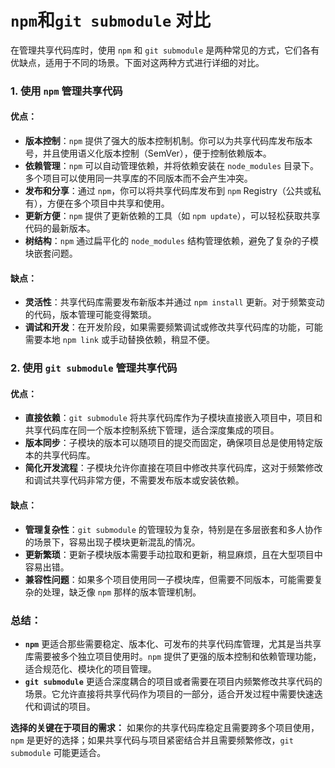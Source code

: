 # `npm`和`git submodule` 对比

在管理共享代码库时，使用 `npm` 和 `git submodule` 是两种常见的方式，它们各有优缺点，适用于不同的场景。下面对这两种方式进行详细的对比。

### 1. **使用 `npm` 管理共享代码**

#### **优点：**

- **版本控制**：`npm` 提供了强大的版本控制机制。你可以为共享代码库发布版本号，并且使用语义化版本控制（SemVer），便于控制依赖版本。
- **依赖管理**：`npm` 可以自动管理依赖，并将依赖安装在 `node_modules` 目录下。多个项目可以使用同一共享库的不同版本而不会产生冲突。
- **发布和分享**：通过 `npm`，你可以将共享代码库发布到 `npm` Registry（公共或私有），方便在多个项目中共享和使用。
- **更新方便**：`npm` 提供了更新依赖的工具（如 `npm update`），可以轻松获取共享代码的最新版本。
- **树结构**：`npm` 通过扁平化的 `node_modules` 结构管理依赖，避免了复杂的子模块嵌套问题。

#### **缺点：**

- **灵活性**：共享代码库需要发布新版本并通过 `npm install` 更新。对于频繁变动的代码，版本管理可能变得繁琐。
- **调试和开发**：在开发阶段，如果需要频繁调试或修改共享代码库的功能，可能需要本地 `npm link` 或手动替换依赖，稍显不便。

### 2. **使用 `git submodule` 管理共享代码**

#### **优点：**

- **直接依赖**：`git submodule` 将共享代码库作为子模块直接嵌入项目中，项目和共享代码库在同一个版本控制系统下管理，适合深度集成的项目。
- **版本同步**：子模块的版本可以随项目的提交而固定，确保项目总是使用特定版本的共享代码库。
- **简化开发流程**：子模块允许你直接在项目中修改共享代码库，这对于频繁修改和调试共享代码非常方便，不需要发布版本或安装依赖。

#### **缺点：**

- **管理复杂性**：`git submodule` 的管理较为复杂，特别是在多层嵌套和多人协作的场景下，容易出现子模块更新混乱的情况。
- **更新繁琐**：更新子模块版本需要手动拉取和更新，稍显麻烦，且在大型项目中容易出错。
- **兼容性问题**：如果多个项目使用同一子模块库，但需要不同版本，可能需要复杂的处理，缺乏像 `npm` 那样的版本管理机制。

### **总结：**

- **`npm`** 更适合那些需要稳定、版本化、可发布的共享代码库管理，尤其是当共享库需要被多个独立项目使用时。`npm` 提供了更强的版本控制和依赖管理功能，适合规范化、模块化的项目管理。
- **`git submodule`** 更适合深度耦合的项目或者需要在项目内频繁修改共享代码的场景。它允许直接将共享代码作为项目的一部分，适合开发过程中需要快速迭代和调试的项目。

**选择的关键在于项目的需求：** 如果你的共享代码库稳定且需要跨多个项目使用，`npm` 是更好的选择；如果共享代码与项目紧密结合并且需要频繁修改，`git submodule` 可能更适合。
